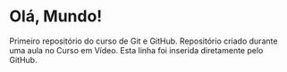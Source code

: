 # Olá, Mundo!
 Primeiro repositório do curso de Git e GitHub. Repositório criado durante uma aula no Curso em Vídeo.
 Esta linha foi inserida diretamente pelo GitHub.
